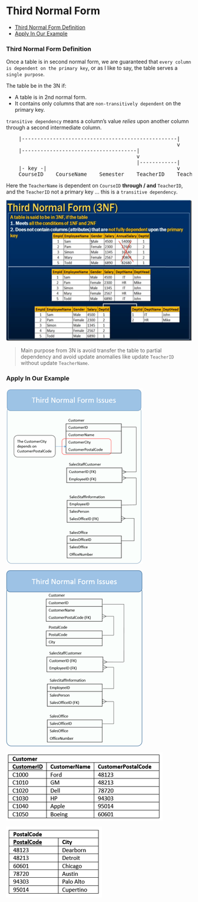 # Third Normal Form

* [Third Normal Form Definition](#third-normal-form-definition)
* [Apply In Our Example](#apply-in-our-example)

### Third Normal Form Definition
Once a table is in second normal form, we are guaranteed that `every column is dependent on the primary key`, or as I like to say, the table serves a `single purpose`.

The table be in the 3N if:
* A table is in 2nd normal form.
* It contains only columns that are `non-transitively dependent` on the primary key.

`transitive dependency` means a column’s value *relies* upon another column through a second intermediate column.

<pre>
    |--------------------------------------------------|
                                                       v
    |-------------------------------------|
                                          v
                                          |------------|
    |- key -|                                          v
    CourseID    CourseName    Semester    TeacherID    TeacherName
</pre>

Here the `TeacherName` is dependent on `CourseID` **through / and** `TeacherID`, and the `TeacherID` not a primary key ... this is a `transitive dependency`.

![Table Not Normalized](../images/data-modeling/N3-summary.png)

> Main purpose from 3N is avoid transfer the table to partial dependency and avoid update anomalies like update `TeacherID` without update `TeacherName`.

### Apply In Our Example
![Table Not Normalized](../images/data-modeling/ThirdNormalFormIssues.png)

![Table Not Normalized](../images/data-modeling/ThirdNormalFormDataModel.png)

![Table Not Normalized](../images/data-modeling/ThirdNormalFormSampleData1.png)

![Table Not Normalized](../images/data-modeling/ThirdNormalFormSampleData2.png)
